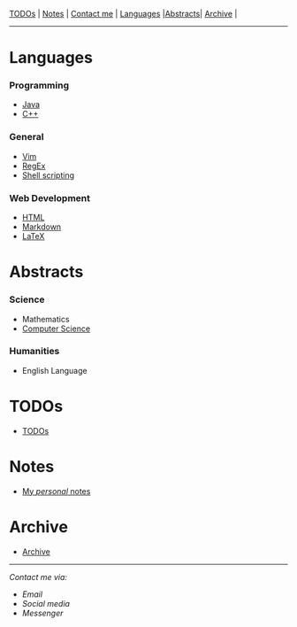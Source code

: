   [TODOs](todo/index.html)   |  [Notes](notes/index.html)  |  [Contact me](contacts/index.md)  | 
[Languages](languages/languages.md) |[Abstracts](abstracts/index.md)|   [Archive](archive/index.md)    |

---

# Languages #
### Programming ###  
  - [Java](languages/java.md)
  - [C++](languages/cpp.md)  

### General ###
  - [Vim](languages/vim.md)
  - [RegEx](languages/regex.md)
  - [Shell scripting](languages/shell-scripting.md)  

### Web Development ###
  - [HTML](languages/html.md)
  - [Markdown](languages/markdown.md)
  - [LaTeX](languages/latex.md)

# Abstracts #
### Science ###
- Mathematics
- [Computer Science](abstracts/cs.md)
### Humanities ###
- English Language

# TODOs # 
  - [TODOs](todo/index.html) 

# Notes # 
  - [My *personal* notes](notes/index.html)

# Archive #
  - [Archive](archive/index.md)

---

*Contact me via:*
  - *Email*
  - *Social media*
  - *Messenger*
